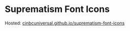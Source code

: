 # Suprematism Font Icons

Hosted: [cinbcuniversal.github.io/suprematism-font-icons](cinbcuniversal.github.io/suprematism-font-icons)
